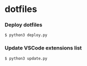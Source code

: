 # dotfiles

### Deploy dotfiles

```bash
$ python3 deploy.py
```

### Update VSCode extensions list

```bash
$ python3 update.py
```
